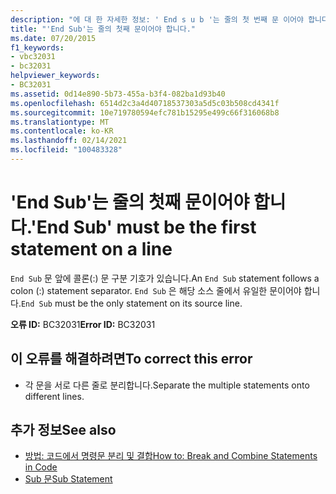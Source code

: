 ```yaml
---
description: "에 대 한 자세한 정보: ' End s u b '는 줄의 첫 번째 문 이어야 합니다."
title: "'End Sub'는 줄의 첫째 문이어야 합니다."
ms.date: 07/20/2015
f1_keywords:
- vbc32031
- bc32031
helpviewer_keywords:
- BC32031
ms.assetid: 0d14e890-5b73-455a-b3f4-082ba1d93b40
ms.openlocfilehash: 6514d2c3a4d40718537303a5d5c03b508cd4341f
ms.sourcegitcommit: 10e719780594efc781b15295e499c66f316068b8
ms.translationtype: MT
ms.contentlocale: ko-KR
ms.lasthandoff: 02/14/2021
ms.locfileid: "100483328"
---
```

# <a name="end-sub-must-be-the-first-statement-on-a-line"></a><span data-ttu-id="a9e3b-103">'End Sub'는 줄의 첫째 문이어야 합니다.</span><span class="sxs-lookup"><span data-stu-id="a9e3b-103">'End Sub' must be the first statement on a line</span></span>

<span data-ttu-id="a9e3b-104">`End Sub` 문 앞에 콜론(:) 문 구분 기호가 있습니다.</span><span class="sxs-lookup"><span data-stu-id="a9e3b-104">An `End Sub` statement follows a colon (:) statement separator.</span></span> <span data-ttu-id="a9e3b-105">`End Sub` 은 해당 소스 줄에서 유일한 문이어야 합니다.</span><span class="sxs-lookup"><span data-stu-id="a9e3b-105">`End Sub` must be the only statement on its source line.</span></span>  
  
 <span data-ttu-id="a9e3b-106">**오류 ID:** BC32031</span><span class="sxs-lookup"><span data-stu-id="a9e3b-106">**Error ID:** BC32031</span></span>  
  
## <a name="to-correct-this-error"></a><span data-ttu-id="a9e3b-107">이 오류를 해결하려면</span><span class="sxs-lookup"><span data-stu-id="a9e3b-107">To correct this error</span></span>  
  
- <span data-ttu-id="a9e3b-108">각 문을 서로 다른 줄로 분리합니다.</span><span class="sxs-lookup"><span data-stu-id="a9e3b-108">Separate the multiple statements onto different lines.</span></span>  
  
## <a name="see-also"></a><span data-ttu-id="a9e3b-109">추가 정보</span><span class="sxs-lookup"><span data-stu-id="a9e3b-109">See also</span></span>

- [<span data-ttu-id="a9e3b-110">방법: 코드에서 명령문 분리 및 결합</span><span class="sxs-lookup"><span data-stu-id="a9e3b-110">How to: Break and Combine Statements in Code</span></span>](../programming-guide/program-structure/how-to-break-and-combine-statements-in-code.md)
- [<span data-ttu-id="a9e3b-111">Sub 문</span><span class="sxs-lookup"><span data-stu-id="a9e3b-111">Sub Statement</span></span>](../language-reference/statements/sub-statement.md)

